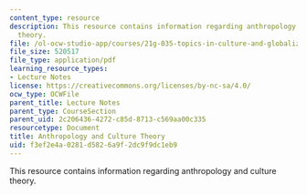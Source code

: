 ```yaml
---
content_type: resource
description: This resource contains information regarding anthropology and culture
  theory.
file: /ol-ocw-studio-app/courses/21g-035-topics-in-culture-and-globalization-fall-2003/f3ef2e4a0281d5826a9f2dc9f9dc1eb9_MIT21G_035F03_l04.pdf
file_size: 520517
file_type: application/pdf
learning_resource_types:
- Lecture Notes
license: https://creativecommons.org/licenses/by-nc-sa/4.0/
ocw_type: OCWFile
parent_title: Lecture Notes
parent_type: CourseSection
parent_uid: 2c206436-4272-c85d-8713-c569aa00c335
resourcetype: Document
title: Anthropology and Culture Theory
uid: f3ef2e4a-0281-d582-6a9f-2dc9f9dc1eb9
---
```

This resource contains information regarding anthropology and culture theory.
